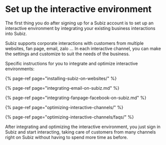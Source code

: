 # Set up the interactive environment

The first thing you do after signing up for a Subiz account is to set up an interactive environment by integrating your existing business interactions into Subiz.

Subiz supports corporate interactions with customers from multiple websites, fan page, email, zalo ... In each interactive channel, you can make the settings and customize to suit the needs of the business.

Specific instructions for you to integrate and optimize interactive environments:

{% page-ref page="installing-subiz-on-websites/" %}

{% page-ref page="integrating-email-on-subiz.md" %}

{% page-ref page="integrating-fanpage-facebook-on-subiz.md" %}

{% page-ref page="optimizing-interactive-channels/" %}

{% page-ref page="optimizing-interactive-channels/faqs/" %}

After integrating and optimizing the interactive environment, you just sign in Subiz and start interacting, taking care of customers from many channels right on Subiz without having to spend more time as before.  


